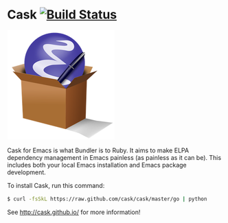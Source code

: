 # Cask [![Build Status](https://api.travis-ci.org/cask/cask.png?branch=master)](http://travis-ci.org/cask/cask)

![Cask](cask.png)

Cask for Emacs is what Bundler is to Ruby. It aims to make ELPA
dependency management in Emacs painless (as painless as it can
be). This includes both your local Emacs installation and Emacs
package development.

To install Cask, run this command:

```bash
$ curl -fsSkL https://raw.github.com/cask/cask/master/go | python
```

See <http://cask.github.io/> for more information!
